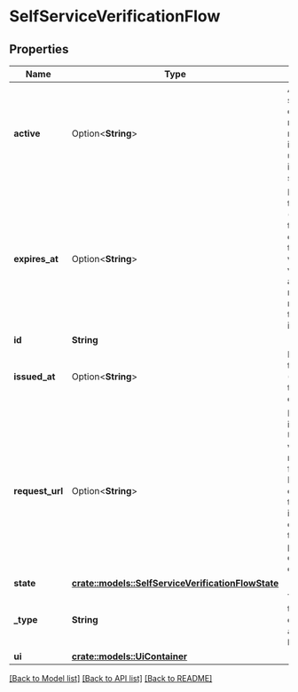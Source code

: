 # SelfServiceVerificationFlow

## Properties

Name | Type | Description | Notes
------------ | ------------- | ------------- | -------------
**active** | Option<**String**> | Active, if set, contains the registration method that is being used. It is initially not set. | [optional]
**expires_at** | Option<**String**> | ExpiresAt is the time (UTC) when the request expires. If the user still wishes to verify the address, a new request has to be initiated. | [optional]
**id** | **String** |  | 
**issued_at** | Option<**String**> | IssuedAt is the time (UTC) when the request occurred. | [optional]
**request_url** | Option<**String**> | RequestURL is the initial URL that was requested from Ory Kratos. It can be used to forward information contained in the URL's path or query for example. | [optional]
**state** | [**crate::models::SelfServiceVerificationFlowState**](selfServiceVerificationFlowState.md) |  | 
**_type** | **String** | The flow type can either be `api` or `browser`. | 
**ui** | [**crate::models::UiContainer**](uiContainer.md) |  | 

[[Back to Model list]](../README.md#documentation-for-models) [[Back to API list]](../README.md#documentation-for-api-endpoints) [[Back to README]](../README.md)


